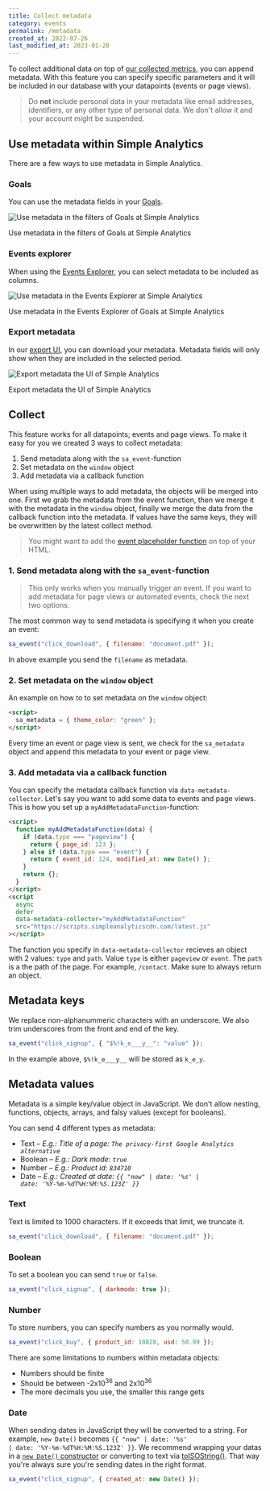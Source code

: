 ```yaml
---
title: Collect metadata
category: events
permalink: /metadata
created_at: 2022-07-26
last_modified_at: 2023-01-20
---
```


To collect additional data on top of [our collected metrics](/metrics), you can append metadata. With this feature you can specify specific parameters and it will be included in our database with your datapoints (events or page views).

<blockquote class="red" markdown="1">

Do **not** include personal data in your metadata like email addresses, identifiers, or any other type of personal data. We don't allow it and your account might be suspended.

</blockquote>

## Use metadata within Simple Analytics

There are a few ways to use metadata in Simple Analytics.

### Goals

You can use the metadata fields in your [Goals](/goals).

<img class="border" src="https://assets.simpleanalytics.com/docs/metadata/metadata-in-goals.png" alt="Use metadata in the filters of Goals at Simple Analytics" />
<p class="caption">Use metadata in the filters of Goals at Simple Analytics</p>

### Events explorer

When using the [Events Explorer](/events-explorer), you can select metadata to be included as columns.

<img class="border" src="https://assets.simpleanalytics.com/docs/metadata/metadata-in-events-explorer" alt="Use metadata in the Events Explorer at Simple Analytics" />
<p class="caption">Use metadata in the Events Explorer of Goals at Simple Analytics</p>

### Export metadata

In our [export UI](https://simpleanalytics.com/select-website/export), you can download your metadata. Metadata fields will only show when they are included in the selected period.

<img class="border" src="https://assets.simpleanalytics.com/docs/metadata/metadata-export-ui.png" alt="Export metadata the UI of Simple Analytics" />
<p class="caption">Export metadata the UI of Simple Analytics</p>

## Collect

This feature works for all datapoints; events and page views. To make it easy for you we created 3 ways to collect metadata:

1. Send metadata along with the `sa_event`-function
2. Set metadata on the `window` object
3. Add metadata via a callback function

When using multiple ways to add metadata, the objects will be merged into one. First we grab the metadata from the event function, then we merge it with the metadata in the `window` object, finally we merge the data from the callback function into the metadata. If values have the same keys, they will be overwritten by the latest collect method.

> You might want to add the [event placeholder function](/events#placeholder-event-function) on top of your HTML.

### 1. Send metadata along with the `sa_event`-function

> This only works when you manually trigger an event. If you want to add metadata for page views or automated events, check the next two options.

The most common way to send metadata is specifying it when you create an event:

```js
sa_event("click_download", { filename: "document.pdf" });
```

In above example you send the `filename` as metadata.

### 2. Set metadata on the `window` object

An example on how to to set metadata on the `window` object:

```html
<script>
  sa_metadata = { theme_color: "green" };
</script>
```

Every time an event or page view is sent, we check for the `sa_metadata` object and append this metadata to your event or page view.

### 3. Add metadata via a callback function

You can specify the metadata callback function via `data-metadata-collector`. Let's say you want to add some data to events and page views. This is how you set up a `myAddMetadataFunction`-function:

```html
<script>
  function myAddMetadataFunction(data) {
    if (data.type === "pageview") {
      return { page_id: 123 };
    } else if (data.type === "event") {
      return { event_id: 124, modified_at: new Date() };
    }
    return {};
  }
</script>
<script
  async
  defer
  data-metadata-collector="myAddMetadataFunction"
  src="https://scripts.simpleanalyticscdn.com/latest.js"
></script>
```

The function you specify in `data-metadata-collector` recieves an object with 2 values: `type` and `path`. Value `type` is either `pageview` or `event`. The `path` is a the path of the page. For example, `/contact`. Make sure to always return an object.

## Metadata keys

We replace non-alphanummeric characters with an underscore. We also trim underscores from the front and end of the key.

```js
sa_event("click_signup", { "$%!k_e___y__": "value" });
```

In the example above, `$%!k_e___y__` will be stored as `k_e_y`.

## Metadata values

Metadata is a simple key/value object in JavaScript. We don't allow nesting, functions, objects, arrays, and falsy values (except for booleans).

You can send 4 different types as metadata:

- Text – _E.g.: Title of a page: `The privacy-first Google Analytics alternative`_
- Boolean – _E.g.: Dark mode: `true`_
- Number – _E.g.: Product id: `834710`_
- Date – _E.g.: Created at date: <code>{{ "now"  | date: '%s' | date: '%Y-%m-%dT%H:%M:%S.123Z' }}</code>_

### Text

Text is limited to 1000 characters. If it exceeds that limit, we truncate it.

```js
sa_event("click_download", { filename: "document.pdf" });
```

### Boolean

To set a boolean you can send `true` or `false`.

```js
sa_event("click_signup", { darkmode: true });
```

### Number

To store numbers, you can specify numbers as you normally would.

```js
sa_event("click_buy", { product_id: 10828, usd: 50.99 });
```

There are some limitations to numbers within metadata objects:

- Numbers should be finite
- Should be between -2x10<sup>36</sup> and 2x10<sup>36</sup>
- The more decimals you use, the smaller this range gets

### Date

When sending dates in JavaScript they will be converted to a string. For example, `new Date()` becomes <code>{{ "now"  | date: '%s' | date: '%Y-%m-%dT%H:%M:%S.123Z' }}</code>. We recommend wrapping your datas in a [`new Date()` constructor](https://developer.mozilla.org/en-US/docs/Web/JavaScript/Reference/Global_Objects/Date/Date) or converting to text via [toISOString()](https://developer.mozilla.org/en-US/docs/Web/JavaScript/Reference/Global_Objects/Date/toISOString). That way you're always sure you're sending dates in the right format.

```js
sa_event("click_signup", { created_at: new Date() });
```
